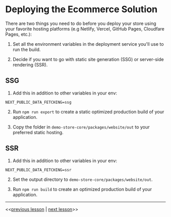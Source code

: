 # Deploying the Ecommerce Solution

There are two things you need to do before you deploy your store using your favorite hosting platforms (e.g Netlify, Vercel, GitHub Pages, Cloudfare Pages, etc.):

1. Set all the environment variables in the deployment service you'll use to run the build.

2. Decide if you want to go with static site generation (SSG) or server-side rendering (SSR).

## SSG

1. Add this in addition to other variables in your env:

```
NEXT_PUBLIC_DATA_FETCHING=ssg
```

2. Run `npm run export` to create a static optimized production build of your application.

3. Copy the folder in `demo-store-core/packages/website/out` to your preferred static hosting.

## SSR

1. Add this in addition to other variables in your env:

```
NEXT_PUBLIC_DATA_FETCHING=ssr
```

2. Set the output directory to `demo-store-core/packages/website/out`.

3. Run `npm run build` to create an optimized production build of your application.

---

<<[previous lesson](./03.md) | [next lesson](./05.md)>>